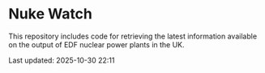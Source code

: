 # Nuke Watch

This repository includes code for retrieving the latest information available on the output of EDF nuclear power plants in the UK.

Last updated: 2025-10-30 22:11